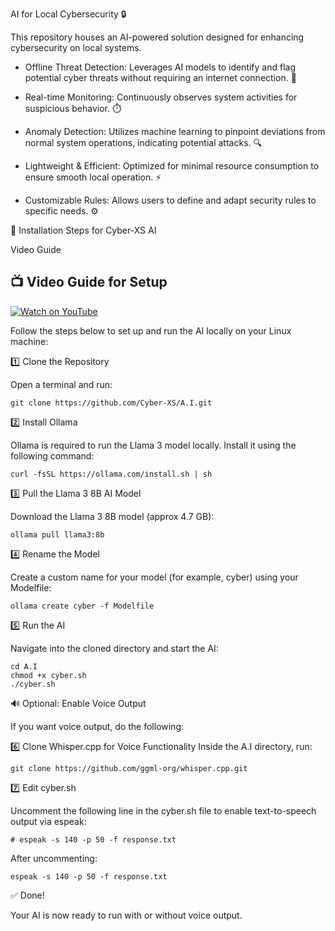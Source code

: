 AI for Local Cybersecurity 🔒

This repository houses an AI-powered solution designed for enhancing cybersecurity on local systems.

  * Offline Threat Detection: Leverages AI models to identify and flag potential cyber threats without requiring an internet connection. 📡

  * Real-time Monitoring: Continuously observes system activities for suspicious behavior. ⏱️

  * Anomaly Detection: Utilizes machine learning to pinpoint deviations from normal system operations, indicating potential attacks. 🔍

  * Lightweight & Efficient: Optimized for minimal resource consumption to ensure smooth local operation. ⚡

  * Customizable Rules: Allows users to define and adapt security rules to specific needs. ⚙️


🔧 Installation Steps for Cyber-XS AI

Video Guide

## 📺 Video Guide for Setup

[![Watch on YouTube](https://img.youtube.com/vi/6tTPVkHpxRw/0.jpg)](https://www.youtube.com/watch?v=6tTPVkHpxRw)


Follow the steps below to set up and run the AI locally on your Linux machine:

1️⃣ Clone the Repository

Open a terminal and run:

    git clone https://github.com/Cyber-XS/A.I.git

2️⃣ Install Ollama

Ollama is required to run the Llama 3 model locally. Install it using the following command:

    curl -fsSL https://ollama.com/install.sh | sh

3️⃣ Pull the Llama 3 8B AI Model

Download the Llama 3 8B model (approx 4.7 GB):

    ollama pull llama3:8b

4️⃣ Rename the Model

Create a custom name for your model (for example, cyber) using your Modelfile:

    ollama create cyber -f Modelfile

5️⃣ Run the AI

Navigate into the cloned directory and start the AI:

    cd A.I
    chmod +x cyber.sh
    ./cyber.sh

🔊 Optional: Enable Voice Output

If you want voice output, do the following:

6️⃣ Clone Whisper.cpp for Voice Functionality Inside the A.I directory, run:

    git clone https://github.com/ggml-org/whisper.cpp.git

7️⃣ Edit cyber.sh

Uncomment the following line in the cyber.sh file to enable text-to-speech output via espeak:

    # espeak -s 140 -p 50 -f response.txt

After uncommenting:

    espeak -s 140 -p 50 -f response.txt

✅ Done!

Your AI is now ready to run with or without voice output.


